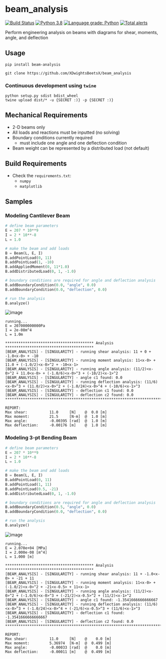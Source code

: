 # beam_analysis

[![Build Status](https://travis-ci.com/XDwightsBeetsX/beam-analysis.svg?token=ojR96vWaxNB8o4NF9oGN&branch=master)](https://travis-ci.com/XDwightsBeetsX/beam-analysis)
 [![Python 3.8](https://img.shields.io/badge/python-3.8-blue.svg)](https://www.python.org/downloads/release/python-380/)
[![Language grade: Python](https://img.shields.io/lgtm/grade/python/g/XDwightsBeetsX/beam-analysis.svg?logo=lgtm&logoWidth=18)](https://lgtm.com/projects/g/XDwightsBeetsX/beam-analysis/context:python)
[![Total alerts](https://img.shields.io/lgtm/alerts/g/XDwightsBeetsX/beam-analysis.svg?logo=lgtm&logoWidth=18)](https://lgtm.com/projects/g/XDwightsBeetsX/beam-analysis/alerts/)

Perform engineering analysis on beams with diagrams for shear, moments, angle, and deflection  

## Usage

```shell
pip install beam-analysis
```

```shell
git clone https://github.com/XDwightsBeetsX/beam_analysis
```

### Continuous development using `twine`

```shell
python setup.py sdist bdist_wheel
twine upload dist/* -u {SECRET :)} -p {SECRET :)}
```

## Mechanical Requirements

- 2-D beams only  
- All loads and reactions must be inputted (no solving)  
- Boundary conditions currently required
  - must include one angle and one deflection condition
- Beam weight can be represented by a distributed load (not default)

## Build Requirements

- Check the `requirements.txt`:
  - `numpy`
  - `matplotlib`

## Samples

### Modeling Cantilever Beam

```python
# define beam parameters
E = 207 * 10**9
I = 2 * 10**-8
L = 1.0

# make the beam and add loads
B = Beam(L, E, I)
B.addPointLoad(0, 11)
B.addPointLoad(1, -10)
B.addAppliedMoment(0, 11*1.0)
B.addDistributedLoad(0, 1, -1.0)

# boundary conditions are required for angle and deflection analysis
B.addBoundaryCondition(0.0, "angle", 0.0)
B.addBoundaryCondition(0.0, "deflection", 0.0)

# run the analysis
B.analyze()
```
![image](https://user-images.githubusercontent.com/55027279/110195643-3ccd7980-7e04-11eb-8d6a-df83fc0e20db.png)
 
```shell
running...
E = 207000000000Pa
I = 2e-08m^4
L = 1.0m

**************************************** Analysis ****************************************
[BEAM_ANALYSIS] - [SINGULARITY] - running shear analysis: 11 + 0 + -1.0<x-0> + -10
[BEAM_ANALYSIS] - [SINGULARITY] - running moment analysis: 11<x-0> + 11.0 + (-1.0/2)<x-0>^2 + -10<x-1>
[BEAM_ANALYSIS] - [SINGULARITY] - running angle analysis: (11/2)<x-0>^2 + 11.0<x-0> + (-1.0/6)<x-0>^3 + (-10/2)<x-1>^2
[BEAM_ANALYSIS] - [SINGULARITY] - angle c1 found: 0.0
[BEAM_ANALYSIS] - [SINGULARITY] - running deflection analysis: (11/6)<x-0>^3 + (11.0/2)<x-0>^2 + (-1.0/24)<x-0>^4 + (-10/6)<x-1>^3
[BEAM_ANALYSIS] - [SINGULARITY] - deflection c1 found: 0.0
[BEAM_ANALYSIS] - [SINGULARITY] - deflection c2 found: 0.0
******************************************************************************************

REPORT:
Max shear:          11.0     [N]    @  0.0 [m]
Max moment:         21.5     [N-m]  @  1.0 [m]
Max angle:          -0.00395 [rad]  @  1.0 [m]
Max deflection:     -0.00176 [m]    @  1.0 [m]
```

### Modeling 3-pt Bending Beam

```python
# define beam parameters
E = 207 * 10**9
I = 2 * 10**-8
L = 1.0

# make the beam and add loads
B = Beam(L, E, I)
B.addPointLoad(0, 11)
B.addPointLoad(1, 11)
B.addPointLoad(0.5, -21)
B.addDistributedLoad(0, 1, -1.0)

# boundary conditions are required for angle and deflection analysis
B.addBoundaryCondition(0.5, "angle", 0.0)
B.addBoundaryCondition(0.0, "deflection", 0.0)

# run the analysis
B.analyze()
```

![image](https://user-images.githubusercontent.com/55027279/110196692-d77d8680-7e0b-11eb-8161-d1641e936f25.png)

```shell
running...
E = 2.070e+04 [MPa]
I = 2.000e-08 [m^4]
L = 1.000 [m]

**************************************** Analysis ****************************************
[BEAM_ANALYSIS] - [SINGULARITY] - running shear analysis: 11 + -1.0<x-0> + -21 + 11
[BEAM_ANALYSIS] - [SINGULARITY] - running moment analysis: 11<x-0> + (-1.0/2)<x-0>^2 + -21<x-0.5> + 11<x-1>
[BEAM_ANALYSIS] - [SINGULARITY] - running angle analysis: (11/2)<x-0>^2 + (-1.0/6)<x-0>^3 + (-21/2)<x-0.5>^2 + (11/2)<x-1>^2
[BEAM_ANALYSIS] - [SINGULARITY] - angle c1 found: -1.3541666666666667
[BEAM_ANALYSIS] - [SINGULARITY] - running deflection analysis: (11/6)<x-0>^3 + (-1.0/24)<x-0>^4 + (-21/6)<x-0.5>^3 + (11/6)<x-1>^3
[BEAM_ANALYSIS] - [SINGULARITY] - deflection c1 found: -1.3541666666666667
[BEAM_ANALYSIS] - [SINGULARITY] - deflection c2 found: 0.0
******************************************************************************************

REPORT:
Max shear:          11.0     [N]    @    0.0 [m]
Max moment:         5.36974  [N-m]  @  0.499 [m]
Max angle:          -0.00033 [rad]  @    0.0 [m]
Max deflection:     -0.00011 [m]    @  0.499 [m]
```